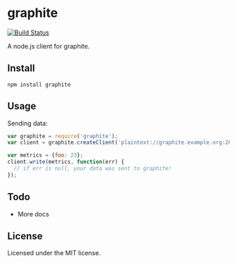 # graphite

[![Build Status](https://secure.travis-ci.org/felixge/node-graphite.png)](http://travis-ci.org/felixge/node-graphite)

A node.js client for graphite.

## Install

```
npm install graphite
```

## Usage

Sending data:

```js
var graphite = require('graphite');
var client = graphite.createClient('plaintext://graphite.example.org:2003/');

var metrics = {foo: 23};
client.write(metrics, function(err) {
  // if err is null, your data was sent to graphite!
});
```

## Todo

* More docs

## License

Licensed under the MIT license.
